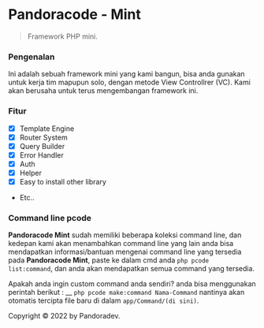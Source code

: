 # Pandoracode - Mint

> Framework PHP mini.

### Pengenalan
Ini adalah sebuah framework mini yang kami bangun, bisa anda gunakan untuk kerja tim mapupun solo,
dengan metode View Controllrer (VC).
Kami akan berusaha untuk terus mengembangan framework ini.

### Fitur
- [x] Template Engine
- [x] Router System
- [x] Query Builder
- [x] Error Handler
- [x] Auth
- [x] Helper
- [x] Easy to install other library
- Etc..

### Command line pcode
**Pandoracode Mint** sudah memiliki beberapa koleksi command line, dan kedepan kami akan menambahkan command line yang lain
anda bisa mendapatkan informasi/bantuan mengenai command line yang tersedia pada **Pandoracode Mint**, paste ke dalam cmd anda
`php pcode list:command`, dan anda akan mendapatkan semua command yang tersedia.

Apakah anda ingin custom command anda sendiri?
anda bisa menggunakan perintah berikut : __
`php pcode make:command Nama-Command` nantinya akan otomatis tercipta file baru di dalam `app/Command/(di sini)`.

Copyright © 2022 by Pandoradev.